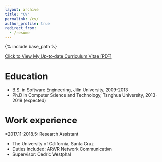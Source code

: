 ```yaml
---
layout: archive
title: "CV"
permalink: /cv/
author_profile: true
redirect_from:
  - /resume
---
```


{% include base_path %}

[Click to View My Up-to-date Curriculum Vitae [PDF]](https://herbdb.github.io/herbthu.github.io/files/cv.pdf)

<!-- <embed src="http://lantaoyu.com/files/lantaoyu_cv.pdf" width="650" height="1800" type='application/pdf'> -->

Education
======
* B.S. in Software Engineering, Jilin University, 2009-2013
* Ph.D in Computer Science and Technology, Tsinghua University, 2013-2019 (expected)

Work experience
======
*2017.11-2018.5: Research Assistant
  * The University of California, Santa Cruz
  * Duties included: AR/VR Network Communication
  * Supervisor: Cedric Westphal

  
